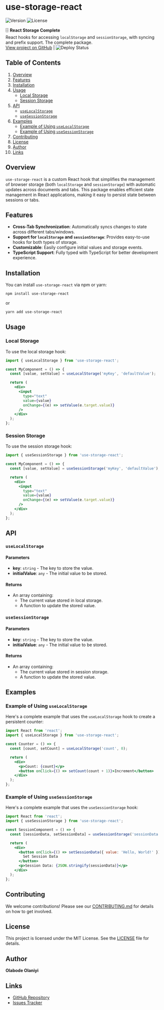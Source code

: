 # use-storage-react

![Version](https://img.shields.io/npm/v/use-storage-react) ![License](https://img.shields.io/badge/license-MIT-brightgreen)

🗄️ **React Storage Complete**  
React hooks for accessing `localStorage` and `sessionStorage`, with syncing and prefix support. The complete package.  
[View project on GitHub](https://github.com/Nierowheezy/use-storage-react) | ![Deploy Status](https://img.shields.io/badge/deploy-status-brightgreen)

## Table of Contents

1. [Overview](#overview)
2. [Features](#features)
3. [Installation](#installation)
4. [Usage](#usage)
   - [Local Storage](#local-storage)
   - [Session Storage](#session-storage)
5. [API](#api)
   - [`useLocalStorage`](#uselocalstorage)
   - [`useSessionStorage`](#usesessionstorage)
6. [Examples](#examples)
   - [Example of Using `useLocalStorage`](#example-of-using-uselocalstorage)
   - [Example of Using `useSessionStorage`](#example-of-using-usesessionstorage)
7. [Contributing](#contributing)
8. [License](#license)
9. [Author](#author)
10. [Links](#links)

## Overview

`use-storage-react` is a custom React hook that simplifies the management of browser storage (both `localStorage` and `sessionStorage`) with automatic updates across documents and tabs. This package enables efficient state management in React applications, making it easy to persist state between sessions or tabs.

## Features

- **Cross-Tab Synchronization**: Automatically syncs changes to state across different tabs/windows.
- **Support for `localStorage` and `sessionStorage`**: Provides easy-to-use hooks for both types of storage.
- **Customizable**: Easily configure initial values and storage events.
- **TypeScript Support**: Fully typed with TypeScript for better development experience.

## Installation

You can install `use-storage-react` via npm or yarn:

```bash
npm install use-storage-react
```

or

```bash
yarn add use-storage-react
```

## Usage

### Local Storage

To use the local storage hook:

```jsx
import { useLocalStorage } from 'use-storage-react';

const MyComponent = () => {
  const [value, setValue] = useLocalStorage('myKey', 'defaultValue');

  return (
    <div>
      <input
        type="text"
        value={value}
        onChange={(e) => setValue(e.target.value)}
      />
    </div>
  );
};
```

### Session Storage

To use the session storage hook:

```jsx
import { useSessionStorage } from 'use-storage-react';

const MyComponent = () => {
  const [value, setValue] = useSessionStorage('myKey', 'defaultValue');

  return (
    <div>
      <input
        type="text"
        value={value}
        onChange={(e) => setValue(e.target.value)}
      />
    </div>
  );
};
```

## API

### `useLocalStorage`

#### Parameters

- **key**: `string` - The key to store the value.
- **initialValue**: `any` - The initial value to be stored.

#### Returns

- An array containing:
  - The current value stored in local storage.
  - A function to update the stored value.

### `useSessionStorage`

#### Parameters

- **key**: `string` - The key to store the value.
- **initialValue**: `any` - The initial value to be stored.

#### Returns

- An array containing:
  - The current value stored in session storage.
  - A function to update the stored value.

## Examples

### Example of Using `useLocalStorage`

Here's a complete example that uses the `useLocalStorage` hook to create a persistent counter:

```jsx
import React from 'react';
import { useLocalStorage } from 'use-storage-react';

const Counter = () => {
  const [count, setCount] = useLocalStorage('count', 0);

  return (
    <div>
      <p>Count: {count}</p>
      <button onClick={() => setCount(count + 1)}>Increment</button>
    </div>
  );
};
```

### Example of Using `useSessionStorage`

Here's a complete example that uses the `useSessionStorage` hook:

```jsx
import React from 'react';
import { useSessionStorage } from 'use-storage-react';

const SessionComponent = () => {
  const [sessionData, setSessionData] = useSessionStorage('sessionData', {});

  return (
    <div>
      <button onClick={() => setSessionData({ value: 'Hello, World!' })}>
        Set Session Data
      </button>
      <p>Session Data: {JSON.stringify(sessionData)}</p>
    </div>
  );
};
```

## Contributing

We welcome contributions! Please see our [CONTRIBUTING.md](CONTRIBUTING.md) for details on how to get involved.

## License

This project is licensed under the MIT License. See the [LICENSE](LICENSE) file for details.

## Author

**Olabode Olaniyi**

## Links

- [GitHub Repository](https://github.com/Nierowheezy/use-storage-react)
- [Issues Tracker](https://github.com/Nierowheezy/use-storage-react/issues)
